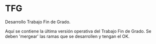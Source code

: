 # TFG
Desarrollo Trabajo Fin de Grado.

Aquí se contiene la última versión operativa del Trabajo Fin de Grado.
Se deben 'mergear' las ramas que se desarrollen y tengan el OK.
